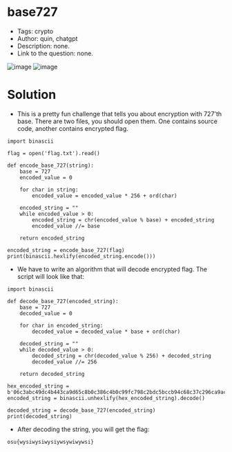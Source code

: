 # base727
- Tags: crypto
- Author: quin, chatgpt
- Description: none.
- Link to the question: none.

![image](https://github.com/archv1le/CTF-Write-Ups/assets/158765690/ee0cdb66-d1d0-46c9-92d8-325ee849fb6b)
![image](https://github.com/archv1le/CTF-Write-Ups/assets/158765690/536e6cb5-ad25-4929-a591-84f283c25891)

# Solution
- This is a pretty fun challenge that tells you about encryption with 727'th base. There are two files, you should open them. One contains source code, another contains encrypted flag.

```
import binascii

flag = open('flag.txt').read()

def encode_base_727(string):
    base = 727
    encoded_value = 0

    for char in string:
        encoded_value = encoded_value * 256 + ord(char)

    encoded_string = ""
    while encoded_value > 0:
        encoded_string = chr(encoded_value % base) + encoded_string
        encoded_value //= base

    return encoded_string

encoded_string = encode_base_727(flag)
print(binascii.hexlify(encoded_string.encode()))
```

- We have to write an algorithm that will decode encrypted flag. The script will look like that:

```
import binascii

def decode_base_727(encoded_string):
    base = 727
    decoded_value = 0

    for char in encoded_string:
        decoded_value = decoded_value * base + ord(char)

    decoded_string = ""
    while decoded_value > 0:
        decoded_string = chr(decoded_value % 256) + decoded_string
        decoded_value //= 256

    return decoded_string

hex_encoded_string = b'06c3abc49dc4b443ca9d65c8b0c386c4b0c99fc798c2bdc5bccb94c68c37c296ca9ac29ac790c4af7bc585c59d'
encoded_string = binascii.unhexlify(hex_encoded_string).decode()

decoded_string = decode_base_727(encoded_string)
print(decoded_string)
```

- After decoding the string, you will get the flag:

```
osu{wysiwysiwysiywsywiwywsi}
```
